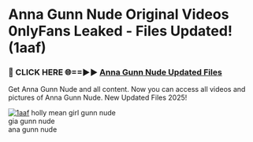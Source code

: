 # Anna Gunn Nude Original Videos 0nlyFans Leaked - Files Updated! (1aaf)

<h3>🔴 CLICK HERE 🌐==►► <a href="https://tinyurl.com/5h6xmrr3" rel="nofollow">Anna Gunn Nude Updated Files</a></h3>

Get Anna Gunn Nude and all content. Now you can access all videos and pictures of Anna Gunn Nude. New Updated Files 2025!

[![1aaf](https://i.imgur.com/KVD873Z.gif)](https://tinyurl.com/5h6xmrr3)
holly mean girl gunn nude<br>
gia gunn nude<br>
ana gunn nude